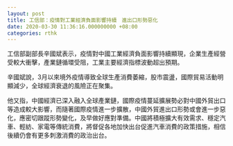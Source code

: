 ```yaml
---
layout: post
title: 工信部：疫情對工業經濟負面影響持續　進出口形勢惡化
date: 2020-03-30 11:36:16.000000000 +08:00
categories: rthk
---
```


工信部副部長辛國斌表示，疫情對中國工業經濟負面影響持續顯現，企業生產經營受較大衝擊，產業鏈循環受阻，工業主要經濟指標波動超出預期。

辛國斌說，3月以來境外疫情導致全球生產消費萎縮，股市震盪，國際貿易活動明顯減少，全球經濟衰退的風險正在聚集。

他又指，中國經濟已深入融入全球產業鏈，國際疫情蔓延擴展勢必對中國外貿出口等造成較大影響，而隨著國際疫情進一步擴散，中國外貿進出口形勢或會進一步惡化，應密切跟蹤形勢變化，及早做好應對準備。中國將積極擴大有效需求、穩定汽車、輕紡、家電等傳統消費，將督促各地加快出台促進汽車消費的政策措施，相信後續仍會有更多刺激消費的政治出台。
